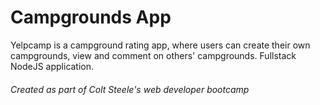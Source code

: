 # Campgrounds App

Yelpcamp is a campground rating app, where users can create their own campgrounds, view and comment on others' campgrounds.
Fullstack NodeJS application.

###### Created as part of Colt Steele's web developer bootcamp
